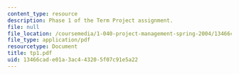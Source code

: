 ```yaml
---
content_type: resource
description: Phase 1 of the Term Project assignment.
file: null
file_location: /coursemedia/1-040-project-management-spring-2004/13466cade01a3ac443205f07c91e5a22_tp1.pdf
file_type: application/pdf
resourcetype: Document
title: tp1.pdf
uid: 13466cad-e01a-3ac4-4320-5f07c91e5a22
---
```

